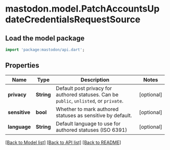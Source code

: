 # mastodon.model.PatchAccountsUpdateCredentialsRequestSource

## Load the model package
```dart
import 'package:mastodon/api.dart';
```

## Properties
Name | Type | Description | Notes
------------ | ------------- | ------------- | -------------
**privacy** | **String** | Default post privacy for authored statuses. Can be `public`, `unlisted`, or `private`. | [optional] 
**sensitive** | **bool** | Whether to mark authored statuses as sensitive by default. | [optional] 
**language** | **String** | Default language to use for authored statuses (ISO 6391) | [optional] 

[[Back to Model list]](../README.md#documentation-for-models) [[Back to API list]](../README.md#documentation-for-api-endpoints) [[Back to README]](../README.md)



